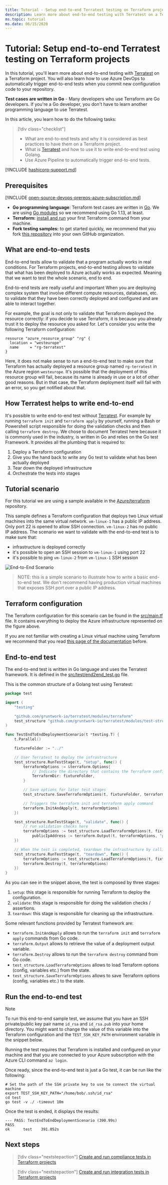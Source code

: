 ```yaml
---
title: Tutorial - Setup end-to-end Terratest testing on Terraform projects
description: Learn more about end-to-end testing with Terratest on a Terraform project.
ms.topic: tutorial
ms.date: 06/15/2020
---
```


# Tutorial: Setup end-to-end Terratest testing on Terraform projects

In this tutorial, you'll learn more about end-to-end testing with [Terratest](https://github.com/gruntwork-io/terratest) on a Terraform project. You will also learn how to use Azure DevOps to automatically trigger end-to-end tests when you commit new configuration code to your repository.

**Test cases are written in Go** - Many developers who use Terraform are Go developers. If you're a Go developer, you don't have to learn another programming language to use Terratest.

In this article, you learn how to do the following tasks:
> [!div class="checklist"]
> * What are end-to-end tests and why it is considered as best practices to have them on a Terraform project.
> * What is [Terratest](https://github.com/gruntwork-io/terratest) and how to use it to write end-to-end test using Golang.
> * Use Azure Pipeline to automatically trigger end-to-end tests.

[!INCLUDE [hashicorp-support.md](includes/hashicorp-support.md)]

## Prerequisites

[!INCLUDE [open-source-devops-prereqs-azure-subscription.md](../includes/open-source-devops-prereqs-azure-subscription.md)]
- **Go programming language**: Terraform test cases are written in [Go](https://golang.org/dl/). We are using [Go modules](https://blog.golang.org/using-go-modules) so we recommend using Go 1.13, at least.
- **Terraform:** [install and run](configure-vs-code-extension-for-terraform.md) your first Terraform command from your machine.
- **Fork testing samples:** to get started quickly, we recommend that you fork [this repository](https://github.com/Azure/terraform) into your own GitHub organization.

## What are end-to-end tests

End-to-end tests allow to validate that a program actually works in real conditions. For Terraform projects, end-to-end testing allows to validate that what has been deployed to Azure actually works as expected. Meaning that we want to test the whole scenario, end to end.

End-to-end tests are really useful and important When you are deploying complex system that involve different compute resources, databases, etc. to validate that they have been correctly deployed and configured and are able to interact together.

For example, the goal is not only to validate that Terraform deployed the resource correctly: if you decide to use Terraform, it is because you already trust it to deploy the resource you asked for. Let's consider you write the following Terraform configuration:

```hcl
resource "azure_resource_group" "rg" {
  location = "westeurope"
  name     = "rg-terratest"
}
```

Here, it does not make sense to run a end-to-end test to make sure that Terraform has actually deployed a resource group named `rg-terratest` in the Azure region `westeurope`. It's possible that the deployment of this resource group will fail, because its name is already in use or a lot of other good reasons. But in that case, the Terraform deployment itself will fail with an error, so you get notified about that.

## How Terratest helps to write end-to-end

It's possible to write end-to-end test without [Terratest](https://github.com/gruntwork-io/terratest). For example by running `terraform init` and `terraform apply` by yourself, running a Bash or Powershell script responsible for doing the validation checks and then calling `terraform destroy`. We chose to document Terratest here because it is commonly used in the industry, is written in Go and relies on the Go test Framework. It provides all the plumbing that is required to:

1. Deploy a Terraform configuration
2. Give you the hand back to write any Go test to validate what has been actually deployed
3. Tear down the deployed infrastructure
4. Orchestrate the tests into stages

## Tutorial scenario

For this tutorial we are using a sample available in the [Azure/terraform](https://github.com/Azure/terraform/samples/end-to-end-testing/README.md) repository.

This sample defines a Terraform configuration that deploys two Linux virtual machines into the same virtual network. `vm-linux-1` has a public IP address. Only port 22 is opened to allow SSH connection. `vm-linux-2` has no public IP address. The scenario we want to validate with the end-to-end test is to make sure that:

- infrastructure is deployed correctly
- it's possible to open an SSH session to `vm-linux-1` using port 22
- it's possible to ping `vm-linux-2` from `vm-linux-1` SSH session

![End-to-End Scenario](media/best-practices-end-to-end-testing/scenario.png)

> NOTE: this is a simple scenario to illustrate how to write a basic end-to-end test. We don't recommend having production virtual machines that exposes SSH port over a public IP address.

## Terraform configuration

The Terraform configuration for this scenario can be found in the [src/main.tf](src/main.tf) file. It contains everything to deploy the Azure infrastructure represented on the figure above.

If you are not familiar with creating a Linux virtual machine using Terraform we recommend that you read [this page of the documentation](https://docs.microsoft.com/azure/developer/terraform/create-linux-virtual-machine-with-infrastructure) before.

## End-to-end test

The end-to-end test is written in Go language and uses the Terratest framework. It is defined in the [src/test/end2end_test.go](https://github.com/Azure/terraform/samples/end-to-end-testing/src/test/end2end_test.go) file.

This is the common structure of a Golang test using Terratest:

```Go
package test

import (
    "testing"

    "github.com/gruntwork-io/terratest/modules/terraform"
    test_structure "github.com/gruntwork-io/terratest/modules/test-structure"
)

func TestEndToEndDeploymentScenario(t *testing.T) {
    t.Parallel()

    fixtureFolder := "../"

    // User Terratest to deploy the infrastructure
    test_structure.RunTestStage(t, "setup", func() {
        terraformOptions := &terraform.Options{
            // Indicate the directory that contains the Terraform configuration to deploy
            TerraformDir: fixtureFolder,
        }

        // Save options for later test stages
        test_structure.SaveTerraformOptions(t, fixtureFolder, terraformOptions)

        // Triggers the terraform init and terraform apply command
        terraform.InitAndApply(t, terraformOptions)
    })

    test_structure.RunTestStage(t, "validate", func() {
        // run validation checks here
        terraformOptions := test_structure.LoadTerraformOptions(t, fixtureFolder)
		    publicIpAddress := terraform.Output(t, terraformOptions, "public_ip_address")
    })

    // When the test is completed, teardown the infrastructure by calling terraform destroy
    test_structure.RunTestStage(t, "teardown", func() {
        terraformOptions := test_structure.LoadTerraformOptions(t, fixtureFolder)
        terraform.Destroy(t, terraformOptions)
    })
}
```

As you can see in the snippet above, the test is composed by three stages:

1. `setup`: this stage is responsible for running Terraform to deploy the configuration.
2. `validate`: this stage is responsible for doing the validation checks / assertions.
3. `teardown`: this stage is responsible for cleaning up the infrastructure.

Some relevant functions provided by Terratest framework are:

- `terraform.InitAndApply` allows to run the `terraform init` and `terraform apply` commands from Go code.
- `terraform.Output` allows to retrieve the value of a deployment output variable.
- `terraform.Destroy` allows to run the `terraform destroy` command from Go code.
- `test_structure.LoadTerraformOptions` allows to load Terraform options (config, variables etc.) from the state.
- `test_structure.SaveTerraformOptions` allows to save Terraform options (config, variables etc.) to the state.

## Run the end-to-end test

> [!NOTE]
> To run this end-to-end sample test, we assume that you have an SSH private/public key pair name `id_rsa` and `id_rsa.pub` into your home directory. You might want to change the value of this variable into the Terraform configuration and the `TEST_SSH_KEY_PATH` environment variable in the snippet below.

Running the test requires that Terraform is installed and configured on your machine and that you are connected to your Azure subscription with the Azure CLI command `az login`.

Once ready, since the end-to-end test is just a Go test, it can be run like the following:

```console
# Set the path of the SSH private key to use to connect the virtual machine
export TEST_SSH_KEY_PATH="/home/bob/.ssh/id_rsa"
cd test
go test -v ./ -timeout 10m
```

Once the test is ended, it displays the results:

```console
--- PASS: TestEndToEndDeploymentScenario (390.99s)
PASS
ok      test    391.052s
```

## Next steps

> [!div class="nextstepaction"]
> [Create and run compliance tests in Terraform projects](best-practices-compliance-testing.md)

> [!div class="nextstepaction"]
> [Create and run integration tests in Terraform projects](best-practices-integration-testing.md)
